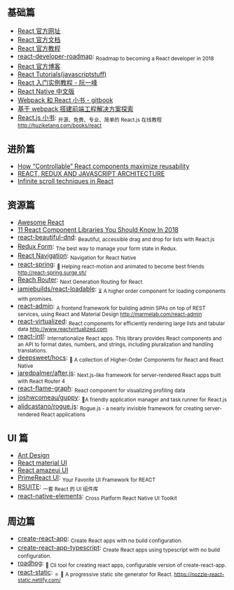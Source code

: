 ## 基础篇

* [React 官方网址](https://reactjs.org/)
* [React 官方文档](https://reactjs.org/docs/hello-world.html)
* [React 官方教程](https://reactjs.org/tutorial/tutorial.html)
* [react-developer-roadmap](https://github.com/adam-golab/react-developer-roadmap): <sub>Roadmap to becoming a React developer in 2018</sub>
* [React 官方博客](https://reactjs.org/blog/)
* [React Tutorials(javascriptstuff)](https://www.javascriptstuff.com/react-tutorials/)
* [React 入门实例教程 - 阮一峰](http://www.ruanyifeng.com/blog/2015/03/react.html)
* [React Native 中文版](http://wiki.jikexueyuan.com/project/react-native)
* [Webpack 和 React 小书 - gitbook](https://fakefish.github.io/react-webpack-cookbook)
* [基于 webpack 搭建前端工程解决方案探索](http://segmentfault.com/a/1190000003499526)
* [React.js 小书](https://github.com/huzidaha/react-naive-book): <sub>开源、免费、专业、简单的 React.js 在线教程 http://huziketang.com/books/react</sub>

## 进阶篇

* [How “Controllable” React components maximize reusability](https://medium.com/myheritage-engineering/how-controllable-react-components-maximize-reusability-86e3d233fa8e)
* [REACT, REDUX AND JAVASCRIPT ARCHITECTURE](https://jrsinclair.com/articles/2018/react-redux-javascript-architecture/)
* [Infinite scroll techniques in React](https://blog.logrocket.com/infinite-scroll-techniques-in-react-adcfd7ff32bd)

## 资源篇

* [Awesome React](https://github.com/enaqx/awesome-react)
* [11 React Component Libraries You Should Know In 2018](https://blog.bitsrc.io/11-react-component-libraries-you-should-know-178eb1dd6aa4)
* [react-beautiful-dnd](https://github.com/atlassian/react-beautiful-dnd): <sub>Beautiful, accessible drag and drop for lists with React.js</sub>
* [Redux Form](https://redux-form.com/): <sub>The best way to manage your form state in Redux.</sub>
* [React Navigation](https://reactnavigation.org/): <sub>Navigation for React Native</sub>
* [react-spring](https://github.com/drcmda/react-spring): <sub>🙌 Helping react-motion and animated to become best friends http://react-spring.surge.sh/</sub>
* [Reach Router](https://github.com/reach/router): <sub>Next Generation Routing for React</sub>
* [jamiebuilds/react-loadable](https://github.com/jamiebuilds/react-loadable): <sub>⏳ A higher order component for loading components with promises.</sub>
* [react-admin](https://github.com/marmelab/react-admin): <sub>A frontend framework for building admin SPAs on top of REST services, using React and Material Design http://marmelab.com/react-admin</sub>
* [react-virtualized](https://github.com/bvaughn/react-virtualized): <sub>React components for efficiently rendering large lists and tabular data http://www.reactvirtualized.com</sub>
* [react-intl](https://github.com/yahoo/react-intl): <sub>Internationalize React apps. This library provides React components and an API to format dates, numbers, and strings, including pluralization and handling translations.</sub>
* [deepsweet/hocs](https://github.com/deepsweet/hocs): <sub>🍱 A collection of Higher-Order Components for React and React Native</sub>
* [jaredpalmer/after.js](https://github.com/jaredpalmer/after.js): <sub>Next.js-like framework for server-rendered React apps built with React Router 4</sub>
* [react-flame-graph](https://github.com/bvaughn/react-flame-graph): <sub>React component for visualizing profiling data</sub>
* [joshwcomeau/guppy](https://github.com/joshwcomeau/guppy): <sub>🐠A friendly application manager and task runner for React.js</sub>
* [alidcastano/rogue.js](https://github.com/alidcastano/rogue.js): <sub>Rogue.js - a nearly invisible framework for creating server-rendered React applications
</sub>

## UI 篇

* [Ant Design](https://ant.design/)
* [React material UI](http://material-ui.com/#)
* [React amazeui UI](http://amazeui.org/react)
* [PrimeReact UI](https://www.primefaces.org/primereact/#/): <sub>Your Favorite UI Framework
for REACT</sub>
* [RSUITE](https://rsuitejs.com/): <sub>一套 React 的 UI 组件库</sub>
* [react-native-elements](https://github.com/react-native-training/react-native-elements): <sub>Cross Platform React Native UI Toolkit</sub>

## 周边篇

* [create-react-app](https://github.com/facebook/create-react-app): <sub>Create React apps with no build configuration.</sub>
* [create-react-app-typescript](https://github.com/wmonk/create-react-app-typescript): <sub>Create React apps using typescript with no build configuration. </sub>
* [roadhog](https://github.com/sorrycc/roadhog): <sub>🐷 Cli tool for creating react apps, configurable version of create-react-app.</sub>
* [react-static](https://github.com/nozzle/react-static): <sub>⚛️ 🚀 A progressive static site generator for React. https://nozzle-react-static.netlify.com/</sub>

